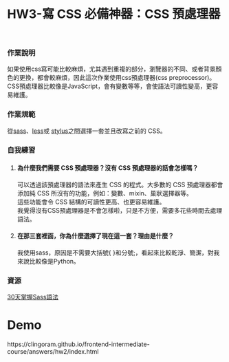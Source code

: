 <h1>HW3-寫 CSS 必備神器：CSS 預處理器</h1><br>
<h3>作業說明</h3>
<p>如果使用css寫可能比較麻煩，尤其遇到重複的部分，瀏覽器的不同、或者背景顏色的更換，都會較麻煩，因此這次作業使用css預處理器(css preprocessor)。
CSS預處理器比較像是JavaScript，會有變數等等，會使語法可讀性變高，更容易維護。</p>

<h3>作業規範</h3>
<p>從<a href='http://sass-lang.com/'>sass</a>、<a href='http://lesscss.org/'>less</a>或 <a href='http://stylus-lang.com/'>stylus</a>之間選擇一套並且改寫之前的 CSS。</p>
<h3>自我練習</h3>
<ol>
<li><h4>為什麼我們需要 CSS 預處理器？沒有 CSS 預處理器的話會怎樣嗎？</h4></li>
<p>可以透過該預處理器的語法來產生 CSS 的程式。大多數的 CSS 預處理器都會添加純 CSS 所沒有的功能，例如：變數、mixin、巢狀選擇器等。<br>
這些功能會令 CSS 結構的可讀性更高、也更容易維護。<br>
我覺得沒有CSS預處理器是不會怎樣啦，只是不方便，需要多花些時間去處理語法。</p>
<li><h4>在那三套裡面，你為什麼選擇了現在這一套？理由是什麼？</h4></li>
<p>我使用sass，原因是不需要大括號{ }和分號;，看起來比較乾淨、簡潔，對我來說比較像是Python。</p>
</ol>
<h3>資源</h3>
<a href='http://ithelp.ithome.com.tw/articles/10126905'>30天掌握Sass語法</a>
<h1>Demo</h1>
<p>https://clingoram.github.io/frontend-intermediate-course/answers/hw2/index.html</p>
